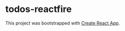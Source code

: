 # todos-reactfire

This project was bootstrapped with [Create React App](https://github.com/facebookincubator/create-react-app).

